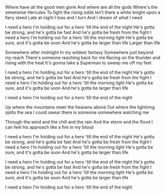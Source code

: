 Where have all the good men gone
And where are all the gods
Where's the streetwise Hercules
To fight the rising odds
Isn't there a white knight upon a fiery steed
Late at night I toss and I turn
And I dream of what I need

I need a hero
I'm holding out for a hero 'till the end of the night
He's gotta be strong, and he's gotta be fast
And he's gotta be fresh from the fight
I need a hero
I'm holding out for a hero 'till the morning light
He's gotta be sure, and it's gotta be soon
And he's gotta be larger than life
Larger than life

Somewhere after midnight
In my wildest fantasy
Somewhere just beyond my reach
There's someone reaching back for me
Racing on the thunder and rising with the heat
It's gonna take a Superman to sweep me off my feet

I need a hero
I'm holding out for a hero 'till the end of the night
He's gotta be strong, and he's gotta be fast
And he's gotta be fresh from the fight
I need a hero
I'm holding out for a hero 'till the morning light
He's gotta be sure, and it's gotta be soon
And he's gotta be larger than life

I need a hero
I'm holding out for a hero 'till the end of the night

Up where the mountains meet the heavens above
Out where the lightning splits the sea
I could swear there is someone somewhere watching me

Through the wind and the chill and the rain
And the storm and the flood
I can feel his approach like a fire in my blood

I need a hero
I'm holding out for a hero 'till the end of the night
He's gotta be strong, and he's gotta be fast
And he's gotta be fresh from the fight
I need a hero
I'm holding out for a hero 'till the morning light
He's gotta be sure, and it's gotta be soon
And he's gotta be larger than life

I need a hero
I'm holding out for a hero 'till the end of the night
He's gotta be strong, and he's gotta be fast
And he's gotta be fresh from the fight
I need a hero
I'm holding out for a hero 'till the morning light
He's gotta be sure, and it's gotta be soon
And he's gotta be larger than life

I need a hero
I'm holding out for a hero 'till the end of the night
